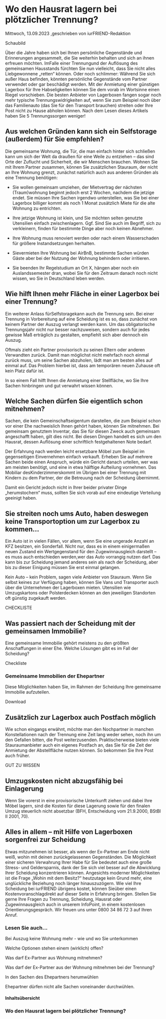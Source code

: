 # Wo den Hausrat lagern bei plötzlicher Trennung?

Mittwoch, 13.09.2023 ,geschrieben von iurFRIEND-Redaktion

Schaubild

Über die Jahre haben sich bei Ihnen persönliche Gegenstände und Erinnerungen angesammelt, die Sie weiterhin behalten und sich an ihnen erfreuen möchten. ImFalle einer Trennungund der Auflösung des gemeinsamen Hausstands fürchten Sie nun vielleicht, dass Sie nicht alles Liebgewonnene „retten“ können. Oder noch schlimmer: Während Sie sich außer Haus befinden, könnten persönliche Gegenstände vom Partner verwendet oder gar beschädigt werden. Mit der Anmietung einer günstigen Lagerbox für Ihre Habseligkeiten können Sie dem vorab im Wortsinne einen Riegel vorschieben. Die besten Anbieter von Lagerboxen fangen sogar noch mehr typische Trennungswidrigkeiten auf, wenn Sie zum Beispiel noch über das Familienauto (das Sie für den Transport brauchen) streiten oder Ihre Post nicht zu Hause abholen können. Nach dem Lesen dieses Artikels haben Sie 5 Trennungssorgen weniger!

## Aus welchen Gründen kann sich ein Selfstorage (außerdem) für Sie empfehlen?

Die gemeinsame Wohnung, die Tür, die man einfach hinter sich schließen kann um sich der Welt da draußen für eine Weile zu entziehen – das sind Orte der Zuflucht und Sicherheit, die wir Menschen brauchen. Wohnen Sie mit Ihrem Partner zusammen, können Sie zusätzlichen Stauraum, der nicht an Ihre Wohnung grenzt, zunächst natürlich auch aus anderen Gründen als eine Trennung benötigen:

- Sie wollen gemeinsam umziehen, der Mietvertrag der nächsten (Traum)wohnung beginnt jedoch erst 2 Wochen, nachdem die jetzige endet. Sie müssen Ihre Sachen irgendwo unterstellen, was Sie bei einer Lagerbox billiger kommt als noch 1 Monat zusätzlich Miete für die alte Wohnung zu entrichten.

- Ihre jetzige Wohnung ist klein, und Sie möchten selten genutzte Utensilien einfach zwischenlagern. Ggf. Sind Sie auch im Begriff, sich zu verkleinern, finden für bestimmte Dinge aber noch keinen Abnehmer.

- Ihre Wohnung muss renoviert werden oder nach einem Wasserschaden für größere Instandsetzungen herhalten.

- Sievermieten Ihre Wohnung bei AirBnB, bestimmte Sachen würden Gäste aber bei der Nutzung der Wohnung behindern oder irritieren.

- Sie beenden Ihr Regelstudium an Ort X, hängen aber noch ein Auslandssemester dran, wobei Sie für den Zeitraum danach noch nicht wissen, wo Sie in Deutschland leben werden.

## Wie hilft Ihnen mehr Fläche in einer Lagerbox bei einer Trennung?

Ein weiterer Anlass fürSelfstoragekann auch die Trennung sein. Bei einer Trennung in Vorbereitung auf eine Scheidung ist es so, dass zunächst von keinem Partner der Auszug verlangt werden kann. Um das obligatorische Trennungsjahr nicht nur besser nachzuweisen, sondern auch für jedes gewisse Maß erträglich zu gestalten, empfiehlt sich aber dennoch ein Auszug.

Oftmals zieht ein Partner provisorisch zu seinen Eltern oder anderen Verwandten zurück. Damit man möglichst nicht mehrfach noch einmal zurück muss, um seine Sachen abzuholen, lädt man am besten alles auf einmal auf. Das Problem hierbei ist, dass am temporären neuen Zuhause oft kein Platz dafür ist.

In so einem Fall hilft Ihnen die Anmietung einer Stellfläche, wo Sie Ihre Sachen hinbringen und gut verwahrt wissen können.

## Welche Sachen dürfen Sie eigentlich schon mitnehmen?

Sachen, die kein Gemeinschaftseigentum darstellen, die zum Beispiel schon vor einer Ehe nachweislich Ihnen gehört haben, können Sie mitnehmen. Bei gemeinsam genutztem Inventar, das Sie für diesen Zweck auch gemeinsam angeschafft haben, gilt dies nicht. Bei diesen Dingen handelt es sich um den Hausrat, dessen Auflösung einer schriftlich festgehaltenen Note bedarf.

Der Erfahrung nach werden leicht ersetzbare Möbel zum Beispiel im gegenseitigen Einvernehmen einfach verkauft. Erheben Sie auf mehrere Sachen beide einen Anspruch, würde ein Gericht danach urteilen, wer was am meisten benötigt, und eine in etwa hälftige Aufteilung vornehmen. Das Mobiliar desKinderzimmerskommt im Übrigen bei einer Trennung mit Kindern zu dem Partner, der die Betreuung nach der Scheidung übernimmt.

Damit ein Gericht jedoch nicht in Ihrer beider privater Dinge „herumstochern“ muss, sollten Sie sich vorab auf eine eindeutige Verteilung geeinigt haben.

## Sie streiten noch ums Auto, haben deswegen keine Transportoption um zur Lagerbox zu kommen…

Ein Auto ist in vielen Fällen, vor allem, wenn Sie eine ungerade Anzahl an KFZ besitzen, ein Sonderfall. Nicht nur, dass es in einem einigermaßen neuen Zustand ein Wertgegenstand für den Zugewinnausgleich darstellt – es muss auch entschieden werden,wer das Auto vorrangig nutzen darf. Das kann bis zur Scheidung jemand anderes sein als nach der Scheidung, aber bis zu dieser Einigung müssen Sie erst einmal gelangen.

Kein Auto – kein Problem, sagen viele Anbieter von Stauraum. Wenn Sie selbst keines zur Verfügung haben, können Sie Vans und Transporter auch über die Unternehmen der Lagerboxen mieten. Utensilien wie Umzugskartons oder Polsterdecken können an den jeweiligen Standorten oft günstig zugekauft werden.

CHECKLISTE

## Was passiert nach der Scheidung mit der gemeinsamen Immobilie?

Eine gemeinsame Immobilie gehört meistens zu den größten Anschaffungen in einer Ehe. Welche Lösungen gibt es im Fall der Scheidung?

Checkliste

### Gemeinsame Immobilien der Ehepartner

Diese Möglichkeiten haben Sie, im Rahmen der Scheidung Ihre gemeinsame Immobilie aufzuteilen.

Download

## Zusätzlich zur Lagerbox auch Postfach möglich

Wie schon eingangs erwähnt, möchte man den Nochpartner in manchen Konstellationen nach der Trennung eine Zeit lang weder sehen, noch ihn um den Gefallen bitten, die Post weiterzusenden. Praktischerweise bieten viele Stauraumanbieter auch ein eigenes Postfach an, das Sie für die Zeit der Anmietung der Abstellfläche nutzen können. So bekommen Sie Ihre Post auch früher.

GUT ZU WISSEN

## Umzugskosten nicht abzugsfähig bei Einlagerung

Wenn Sie vorerst in eine provisorische Unterkunft ziehen und dabei Ihre Möbel lagern, sind die Kosten für diese Lagerung sowie für den finalen Umzug steuerlich nicht absetzbar (BFH, Entscheidung vom 21.9.2000, BStBl II 2001, 70).

## Alles in allem – mit Hilfe von Lagerboxen sorgenfrei zur Scheidung

Etwas mitzunehmen ist besser, als wenn der Ex-Partner am Ende nicht weiß, wohin mit deinen zurückgelassenen Gegenständen. Die Möglichkeit einer sicheren Verwahrung Ihrer Habe für Sie bedeutet auch eine große Stress- und Geldersparnis, dank der Sie sich viel besser auf die Abwicklung Ihrer Scheidung konzentrieren können. Angesichts moderner Möglichkeiten ist die Frage „Wohin mit dem Besitz?“ heutzutage kein Grund mehr, eine unglückliche Beziehung noch länger hinauszuzögern. Wie viel Ihre Scheidung bei iurFRIEND übrigens kostet, können Sieüber einen Kostenvoranschlagdirekt auf dieser Seite in Erfahrung bringen. Stellen Sie gerne Ihre Fragen zu Trennung, Scheidung, Hausrat oder Zugewinnausgleich auch in unserem InfoPoint, in einem kostenlosen Orientierungsgespräch. Wir freuen uns unter 0800 34 86 72 3 auf Ihren Anruf.

### Lesen Sie auch...

Bei Auszug keine Wohnung mehr - wie und wo Sie unterkommen

Welche Optionen stehen einem (wirklich) offen?

Was darf Ex-Partner aus Wohnung mitnehmen?

Was darf der Ex-Partner aus der Wohnung mitnehmen bei der Trennung?

In den Sachen des Ehepartners herumwühlen

Ehepartner dürfen nicht alle Sachen voneinander durchwühlen.

#### Inhaltsübersicht

### Wo den Hausrat lagern bei plötzlicher Trennung?